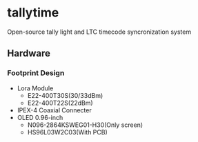 # tallytime
Open-source tally light and LTC timecode syncronization system
## Hardware
### Footprint Design
- Lora Module 
    - E22-400T30S(30/33dBm) 
    - E22-400T22S(22dBm)
- IPEX-4 Coaxial Connecter
- OLED 0.96-inch
    - N096-2864KSWEG01-H30(Only screen)
    - HS96L03W2C03(With PCB)
